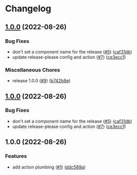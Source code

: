 # Changelog

## [1.0.0](https://github.com/stordco/actions-pr-title/compare/actions-pr-title-v1.0.0...actions-pr-title-v1.0.0) (2022-08-26)


### Bug Fixes

* don't set a component name for the release ([#5](https://github.com/stordco/actions-pr-title/issues/5)) ([caf31db](https://github.com/stordco/actions-pr-title/commit/caf31db0174af02059f62d57fd40c6743558703a))
* update release-please config and action ([#7](https://github.com/stordco/actions-pr-title/issues/7)) ([ce3ecc1](https://github.com/stordco/actions-pr-title/commit/ce3ecc1928d58dd81e4e00b1d063b28ffedec2d3))


### Miscellaneous Chores

* release 1.0.0 ([#9](https://github.com/stordco/actions-pr-title/issues/9)) ([b742b8e](https://github.com/stordco/actions-pr-title/commit/b742b8edb707d0b3888cbd08f4ef6031de2539ec))

## [1.0.0](https://github.com/stordco/actions-pr-title/compare/actions-pr-title-v1.0.0...actions-pr-title-v1.0.0) (2022-08-26)


### Bug Fixes

* don't set a component name for the release ([#5](https://github.com/stordco/actions-pr-title/issues/5)) ([caf31db](https://github.com/stordco/actions-pr-title/commit/caf31db0174af02059f62d57fd40c6743558703a))
* update release-please config and action ([#7](https://github.com/stordco/actions-pr-title/issues/7)) ([ce3ecc1](https://github.com/stordco/actions-pr-title/commit/ce3ecc1928d58dd81e4e00b1d063b28ffedec2d3))

## 1.0.0 (2022-08-26)


### Features

* add action plumbing ([#1](https://github.com/stordco/actions-pr-title/issues/1)) ([ddc589a](https://github.com/stordco/actions-pr-title/commit/ddc589a955ba0cbc521911d3db51f299c1d8feea))
